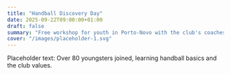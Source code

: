 ```yaml
---
title: "Handball Discovery Day"
date: 2025-09-22T09:00:00+01:00
draft: false
summary: "Free workshop for youth in Porto-Novo with the club's coaches."
cover: "/images/placeholder-1.svg"
---
```


Placeholder text: Over 80 youngsters joined, learning handball basics and the club values.
